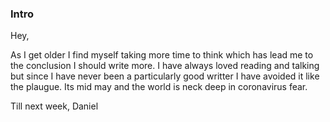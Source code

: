 ### Intro
Hey,

As I get older I find myself taking more time to think which has lead me to the conclusion I should write more. I have always loved reading and talking but since I have never been a particularly good writter I have avoided it like the plaugue. 
Its mid may and the world is neck deep in coronavirus fear. 


Till next week,
Daniel
